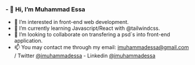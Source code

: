 ### - 👋 Hi, I’m Muhammad Essa
- 👀 I’m interested in front-end web development. 
- 🌱 I’m currently learning Javascript/React with @tailwindcss.
- 💞️ I’m looking to collaborate on transfering a psd`s into front-end application.
- 📫 You may contact me through my email: imuhammadessa@gmail.com / Twitter [@imuhammadessa](https://twitter.com/imuhammadessa) - Linkedin [@imuhammadessa](https://www.linkedin.com/in/imuhammadessa/)
